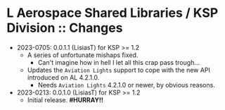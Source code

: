 # L Aerospace Shared Libraries / KSP Division :: Changes

* 2023-0705: 0.0.1.1 (LisiasT) for KSP >= 1.2
	+ A series of unfortunate mishaps fixed.
		- Can't imagine how in hell I let all this crap pass trough…
	+ Updates the `Aviation Lights` support to cope with the new API introduced on AL 4.2.1.0.
		- Needs `Aviation Lights` 4.2.1.0 or newer, by obvious reasons.
* 2023-0213: 0.0.1.0 (LisiasT) for KSP >= 1.2
	+ Initial release. **#HURRAY!!**
